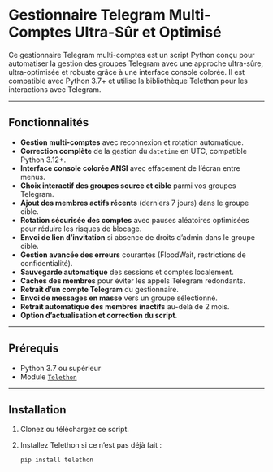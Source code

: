 # Gestionnaire Telegram Multi-Comptes Ultra-Sûr et Optimisé

Ce gestionnaire Telegram multi-comptes est un script Python conçu pour automatiser la gestion des groupes Telegram avec une approche ultra-sûre, ultra-optimisée et robuste grâce à une interface console colorée. Il est compatible avec Python 3.7+ et utilise la bibliothèque Telethon pour les interactions avec Telegram.

---

## Fonctionnalités

- **Gestion multi-comptes** avec reconnexion et rotation automatique.
- **Correction complète** de la gestion du `datetime` en UTC, compatible Python 3.12+.
- **Interface console colorée ANSI** avec effacement de l’écran entre menus.
- **Choix interactif des groupes source et cible** parmi vos groupes Telegram.
- **Ajout des membres actifs récents** (derniers 7 jours) dans le groupe cible.
- **Rotation sécurisée des comptes** avec pauses aléatoires optimisées pour réduire les risques de blocage.
- **Envoi de lien d’invitation** si absence de droits d’admin dans le groupe cible.
- **Gestion avancée des erreurs** courantes (FloodWait, restrictions de confidentialité).
- **Sauvegarde automatique** des sessions et comptes localement.
- **Caches des membres** pour éviter les appels Telegram redondants.
- **Retrait d’un compte Telegram** du gestionnaire.
- **Envoi de messages en masse** vers un groupe sélectionné.
- **Retrait automatique des membres inactifs** au-delà de 2 mois.
- **Option d’actualisation et correction du script**.

---

## Prérequis

- Python 3.7 ou supérieur
- Module [`Telethon`](https://github.com/LonamiWebs/Telethon)

---

## Installation

1. Clonez ou téléchargez ce script.
2. Installez Telethon si ce n’est pas déjà fait :

   ```bash
   pip install telethon
